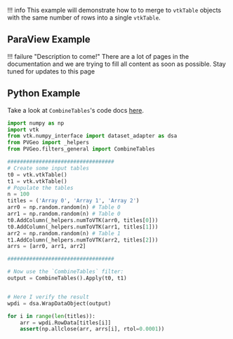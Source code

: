 
!!! info
    This example will demonstrate how to to merge to `vtkTable` objects with the same number of rows into a single `vtkTable`.


## ParaView Example

!!! failure "Description to come!"
    There are a lot of pages in the documentation and we are trying to fill all content as soon as possible. Stay tuned for updates to this page


<!--- TODO --->


## Python Example

Take a look at `CombineTables`'s code docs [here](http://docs.pvgeo.org/en/latest/suites/General-Filters.html#PVGeo.filters_general.CombineTables).

```py
import numpy as np
import vtk
from vtk.numpy_interface import dataset_adapter as dsa
from PVGeo import _helpers
from PVGeo.filters_general import CombineTables

##################################
# Create some input tables
t0 = vtk.vtkTable()
t1 = vtk.vtkTable()
# Populate the tables
n = 100
titles = ('Array 0', 'Array 1', 'Array 2')
arr0 = np.random.random(n) # Table 0
arr1 = np.random.random(n) # Table 0
t0.AddColumn(_helpers.numToVTK(arr0, titles[0]))
t0.AddColumn(_helpers.numToVTK(arr1, titles[1]))
arr2 = np.random.random(n) # Table 1
t1.AddColumn(_helpers.numToVTK(arr2, titles[2]))
arrs = [arr0, arr1, arr2]

##################################

# Now use the `CombineTables` filter:
output = CombineTables().Apply(t0, t1)


# Here I verify the result
wpdi = dsa.WrapDataObject(output)

for i in range(len(titles)):
    arr = wpdi.RowData[titles[i]]
    assert(np.allclose(arr, arrs[i], rtol=0.0001))
```
